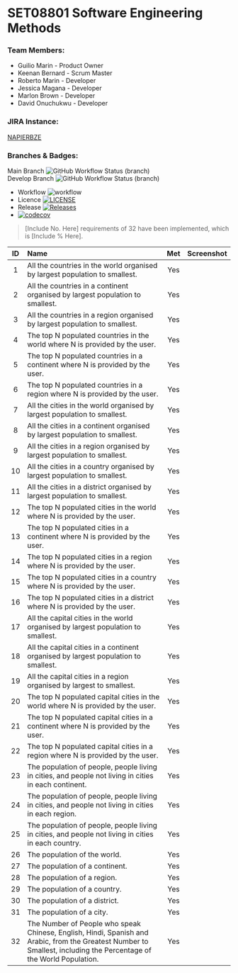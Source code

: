 # SET08801 Software Engineering Methods

### Team Members:
- Guilio Marin - Product Owner
- Keenan Bernard - Scrum Master
- Roberto Marin - Developer
- Jessica Magana - Developer
- Marlon Brown - Developer
- David Onuchukwu - Developer

### JIRA Instance:
[NAPIERBZE](https://napierbze.atlassian.net/jira/software/projects/SEM/boards/1/backlog)

### Branches & Badges:
Main Branch ![GitHub Workflow Status (branch)](https://img.shields.io/github/workflow/status/keenanbernard/sem-group3/ReportingApp-SEM-GRP3/main) <br>
Develop Branch ![GitHub Workflow Status (branch)](https://img.shields.io/github/workflow/status/keenanbernard/sem-group3/ReportingApp-SEM-GRP3/develop) <br>

- Workflow ![workflow](https://github.com/keenanbernard/sem-group3/actions/workflows/main.yml/badge.svg) <br>
- Licence [![LICENSE](https://img.shields.io/github/license/keenanbernard/sem-group3.svg?style=flat-square)](https://github.com/keenanbernard/sem-group3/blob/master/LICENSE) <br>
- Release [![Releases](https://img.shields.io/github/release/keenanbernard/sem-group3/all.svg?style=flat-square)](https://github.com/keenanbernard/sem-group3/releases) <br>
- [![codecov](https://codecov.io/gh/keenanbernard/sem-group3/branch/main/graph/badge.svg?token=JDZ7W32J4I)](https://img.shields.io/codecov/c/github/keenanbernard/sem-group3) <br>

> [Include No. Here] requirements of 32 have been implemented, which is [Include % Here].

| ID | Name        | Met         | Screenshot      |
|:---:|:------------|:-------------:|:--------------|
| 1  | All the countries in the world organised by largest population to smallest. | Yes |  |
| 2  | All the countries in a continent organised by largest population to smallest. | Yes |   |
| 3  | All the countries in a region organised by largest population to smallest. | Yes |  |
| 4  | The top N populated countries in the world where N is provided by the user. | Yes |  |
| 5  | The top N populated countries in a continent where N is provided by the user. | Yes |     |
| 6  | The top N populated countries in a region where N is provided by the user. | Yes |  |
| 7  | All the cities in the world organised by largest population to smallest. | Yes  |
| 8  | All the cities in a continent organised by largest population to smallest. | Yes  |
| 9  | All the cities in a region organised by largest population to smallest. | Yes  |
| 10  | All the cities in a country organised by largest population to smallest. |  Yes  |
| 11  | All the cities in a district organised by largest population to smallest. | Yes   |
| 12  | The top N populated cities in the world where N is provided by the user. | Yes   |
| 13  | The top N populated cities in a continent where N is provided by the user. |  Yes  |
| 14  | The top N populated cities in a region where N is provided by the user. |  Yes  |
| 15  | The top N populated cities in a country where N is provided by the user. | Yes   |
| 16  | The top N populated cities in a district where N is provided by the user. | Yes   |
| 17  | All the capital cities in the world organised by largest population to smallest. | Yes |    |
| 18  | All the capital cities in a continent organised by largest population to smallest. | Yes |    |
| 19  | All the capital cities in a region organised by largest to smallest. | Yes |  |
| 20  | The top N populated capital cities in the world where N is provided by the user. | Yes |    |
| 21  | The top N populated capital cities in a continent where N is provided by the user. | Yes |   |
| 22  | The top N populated capital cities in a region where N is provided by the user. | Yes |  |
| 23  | The population of people, people living in cities, and people not living in cities in each continent. |   Yes | |
| 24  | The population of people, people living in cities, and people not living in cities in each region. | Yes  | |
| 25  | The population of people, people living in cities, and people not living in cities in each country. |  Yes  | |
| 26  | The population of the world. | Yes  |
| 27  | The population of a continent. | Yes  |
| 28  | The population of a region. | Yes  |
| 29  | The population of a country. | Yes  |
| 30  | The population of a district. | Yes  |
| 31  | The population of a city. | Yes  |
| 32  | The Number of People who speak Chinese, English, Hindi, Spanish and Arabic, from the Greatest Number to Smallest, including the Percentage of the World Population. | Yes  |
